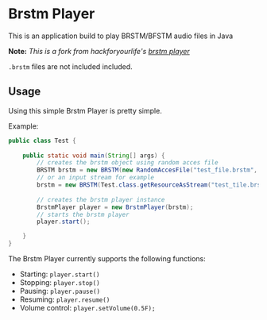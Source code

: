 # Brstm Player
This is an application build to play BRSTM/BFSTM audio files in Java

**Note:** *This is a fork from hackforyourlife's <a href="https://github.com/hackyourlife/brstm">brstm player</a>*

`.brstm` files are not included included.

## Usage

Using this simple Brstm Player is pretty simple.

Example:

```java
public class Test {
    
    public static void main(String[] args) {
        // creates the brstm object using random acces file
        BRSTM brstm = new BRSTM(new RandomAccesFile("test_file.brstm", "r"));
        // or an input stream for example
        brstm = new BRSTM(Test.class.getResourceAsStream("test_tile.brstm"));
        
        // creates the brstm player instance
        BrstmPlayer player = new BrstmPlayer(brstm);
        // starts the brstm player
        player.start();

    }
}
```
The Brstm Player currently supports the following functions: 
- Starting: `player.start()`
- Stopping: `player.stop()`
- Pausing: `player.pause()`
- Resuming: `player.resume()`
- Volume control: `player.setVolume(0.5F);`